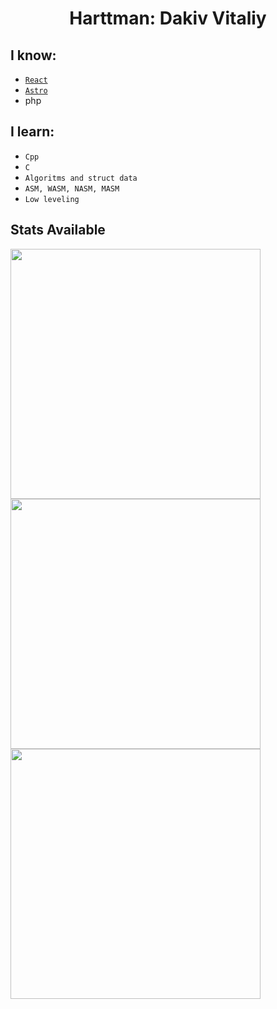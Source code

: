 <div align=center>
  
  # Harttman: Dakiv Vitaliy  
</div>

## I know:

- [`React`](https://react.dev)
- [`Astro`](https://astro.buid)
- php

## I learn:

- `Cpp`
- `C`
- `Algoritms and struct data`
- `ASM, WASM, NASM, MASM`
- `Low leveling`
## Stats Available

<img width=400 src='https://github-readme-stats.vercel.app/api?username=harttman&theme=vue-dark&show_icons=true&hide_border=true&count_private=true' />
<img width=400 src='https://github-readme-streak-stats.herokuapp.com/?user=harttman&theme=vue-dark&hide_border=true' />
<img width=400 src='https://github-readme-stats.vercel.app/api/top-langs/?username=harttman&theme=vue-dark&show_icons=true&hide_border=true&layout=compact' />
